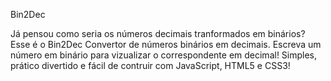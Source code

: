 Bin2Dec

Já pensou como seria os números decimais tranformados em binários?
Esse é o Bin2Dec Convertor de números binários em decimais.
Escreva um número em binário para vizualizar o correspondente em decimal!
Simples, prático divertido e fácil de contruir com JavaScript, HTML5 e CSS3! 